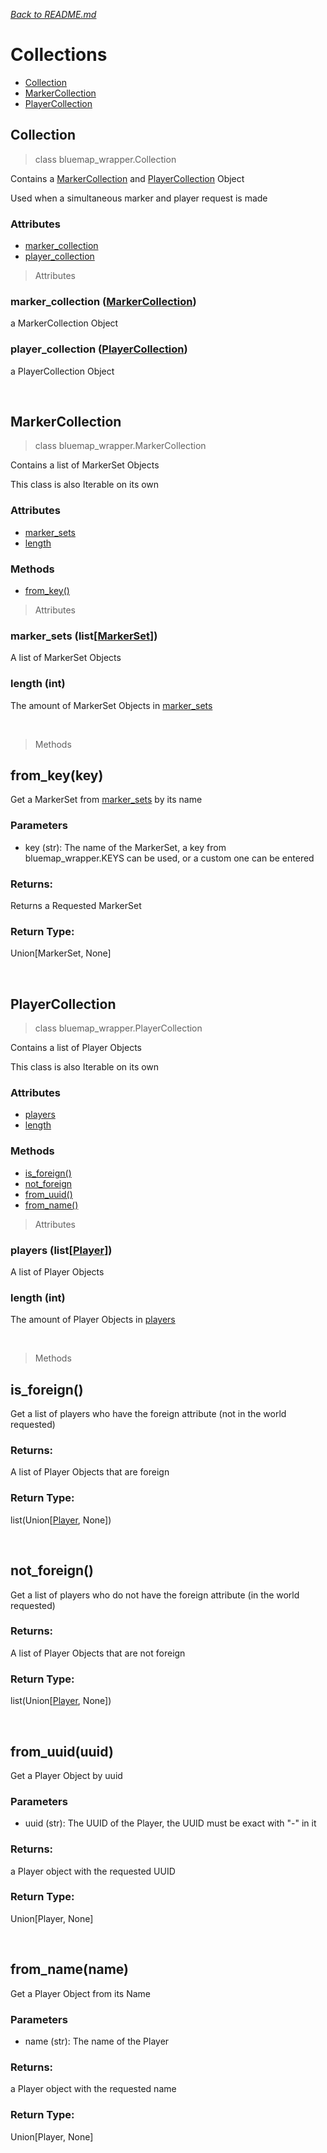 *[<u>Back to README.md</u>](../README.md)*
# Collections
- [Collection](#collection)
- [MarkerCollection](#markercollection)
- [PlayerCollection](#playercollection)

## Collection
> class bluemap_wrapper.Collection

Contains a [MarkerCollection](#markercollection) and [PlayerCollection](#playercollection) Object

Used when a simultaneous marker and player request is made

### Attributes
 - [marker_collection](#marker_collection-markercollection)
 - [player_collection](#player_collection-playercollection)


> Attributes

### marker_collection ([MarkerCollection](#markercollection))
a MarkerCollection Object

### player_collection ([PlayerCollection](#playercollection))
a PlayerCollection Object

<br/>

## MarkerCollection
> class bluemap_wrapper.MarkerCollection

Contains a list of MarkerSet Objects

This class is also Iterable on its own

### Attributes
 - [marker_sets](#marker_sets-listmarkerset)
 - [length](#length-int)

### Methods
 - [from_key()]()

> Attributes

### marker_sets (list[[MarkerSet]()])
A list of MarkerSet Objects

### length (int)
The amount of MarkerSet Objects in [marker_sets](#marker_sets-listmarkerset)

<br/>

> Methods
## from_key(key)
Get a MarkerSet from [marker_sets](#marker_sets-listmarkerset) by its name
### Parameters
 - key (str): The name of the MarkerSet, a key from bluemap_wrapper.KEYS can be used, or a custom one can be entered
### Returns:
Returns a Requested MarkerSet
### Return Type:
Union[MarkerSet, None]

<br/>

## PlayerCollection
> class bluemap_wrapper.PlayerCollection

Contains a list of Player Objects

This class is also Iterable on its own

### Attributes
 - [players]()
 - [length]()

### Methods
 - [is_foreign()]()
 - [not_foreign]()
 - [from_uuid()]()
 - [from_name()]()

> Attributes

### players (list[[Player]()])
A list of Player Objects

### length (int)
The amount of Player Objects in [players](#players-listplayer)

<br/>

> Methods
## is_foreign()
Get a list of players who have the foreign attribute (not in the world requested)
### Returns:
A list of Player Objects that are foreign
### Return Type:
list(Union[[Player](), None])

<br/>

## not_foreign()
Get a list of players who do not have the foreign attribute (in the world requested)
### Returns:
A list of Player Objects that are not foreign
### Return Type:
list(Union[[Player](), None])

<br/>

## from_uuid(uuid)
Get a Player Object by uuid
### Parameters
 - uuid (str): The UUID of the Player, the UUID must be exact with "-" in it
### Returns:
a Player object with the requested UUID
### Return Type:
Union[Player, None]

<br/>

## from_name(name)
Get a Player Object from its Name
### Parameters
 - name (str): The name of the Player
### Returns:
a Player object with the requested name
### Return Type:
Union[Player, None]





